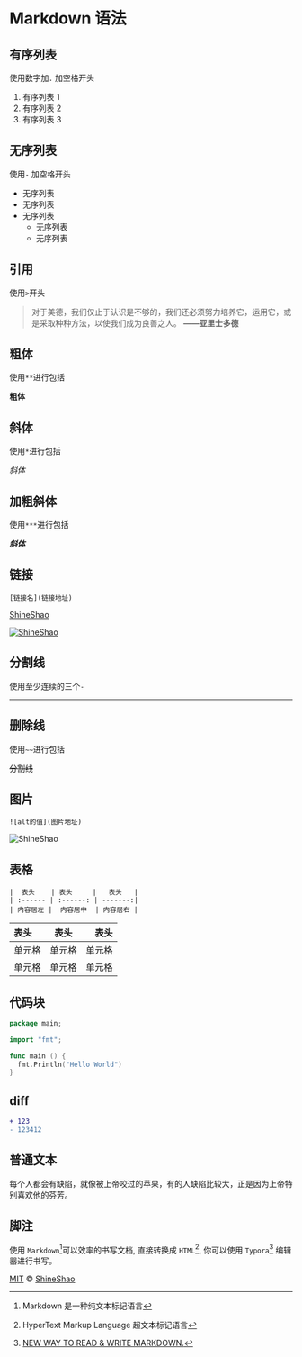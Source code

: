 # Markdown 语法

## 有序列表

使用数字加`.` 加空格开头

1. 有序列表 1
2. 有序列表 2
3. 有序列表 3

## 无序列表

使用`-` 加空格开头

- 无序列表
- 无序列表
- 无序列表
  - 无序列表
  - 无序列表

## 引用

使用`>`开头

> 对于美德，我们仅止于认识是不够的，我们还必须努力培养它，运用它，或是采取种种方法，以使我们成为良善之人。 **——亚里士多德**

## 粗体

使用`**`进行包括

**粗体**

## 斜体

使用`*`进行包括

_斜体_

## 加粗斜体

使用`***`进行包括

**_斜体_**

## 链接

`[链接名](链接地址)`

[ShineShao](https://github.com/freeshineit)

[![ShineShao](https://avatars2.githubusercontent.com/u/16034259?s=460&u=7caff2589de5d263f44675662d8f1a5b91a1d706&v=4)](https://github.com/freeshineit)

## 分割线

使用至少连续的三个`-`

---

## 删除线

使用`~~`进行包括

~~分割线~~

## 图片

`![alt的值](图片地址)`

![ShineShao](https://avatars2.githubusercontent.com/u/16034259?s=460&u=7caff2589de5d263f44675662d8f1a5b91a1d706&v=4)

## 表格

```
|  表头    | 表头     |   表头   |
| :------ | :------: | -------:|
| 内容居左 |  内容居中  | 内容居右 |

```

| 表头   |  表头  |   表头 |
| :----- | :----: | -----: |
| 单元格 | 单元格 | 单元格 |
| 单元格 | 单元格 | 单元格 |

## 代码块

```go
package main;

import "fmt";

func main () {
  fmt.Println("Hello World")
}
```

## diff

```diff
+ 123
- 123412
```

## 普通文本

每个人都会有缺陷，就像被上帝咬过的苹果，有的人缺陷比较大，正是因为上帝特别喜欢他的芬芳。

## 脚注

使用 `Markdown`[^1]可以效率的书写文档, 直接转换成 `HTML`[^2], 你可以使用 `Typora`[^t] 编辑器进行书写。

[^1]: Markdown 是一种纯文本标记语言
[^2]: HyperText Markup Language 超文本标记语言
[^t]: [NEW WAY TO READ & WRITE MARKDOWN.](https://www.baidu.com)

[MIT](LICENSE) © [ShineShao](https://wooorm.com)
